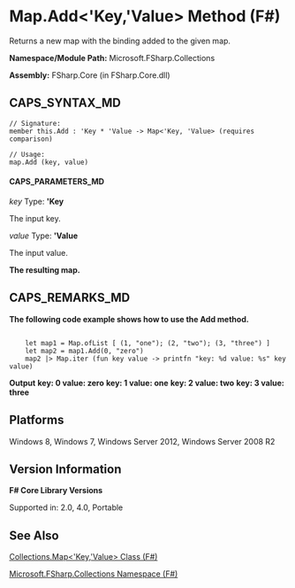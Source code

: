 # Map.Add<'Key,'Value> Method (F#)

Returns a new map with the binding added to the given map.

**Namespace/Module Path:** Microsoft.FSharp.Collections

**Assembly:** FSharp.Core (in FSharp.Core.dll)


## CAPS_SYNTAX_MD

```
// Signature:
member this.Add : 'Key * 'Value -> Map<'Key, 'Value> (requires comparison)

// Usage:
map.Add (key, value)
```

#### CAPS_PARAMETERS_MD
*key*
Type: **'Key**


The input key.


*value*
Type: **'Value**


The input value.



**The resulting map.**
## CAPS_REMARKS_MD
**The following code example shows how to use the Add method.**
```

    let map1 = Map.ofList [ (1, "one"); (2, "two"); (3, "three") ]
    let map2 = map1.Add(0, "zero")
    map2 |> Map.iter (fun key value -> printfn "key: %d value: %s" key value)
```

**Output**
**key: 0 value: zero**
**key: 1 value: one**
**key: 2 value: two**
**key: 3 value: three**
## Platforms
Windows 8, Windows 7, Windows Server 2012, Windows Server 2008 R2


## Version Information
**F# Core Library Versions**

Supported in: 2.0, 4.0, Portable




## See Also
[Collections.Map&#60;'Key,'Value&#62; Class &#40;F&#35;&#41;](Collections.MapL%27Key%2C%27ValueR+Class+%28F%23%29.md)

[Microsoft.FSharp.Collections Namespace &#40;F&#35;&#41;](Microsoft.FSharp.Collections+Namespace+%28F%23%29.md)

